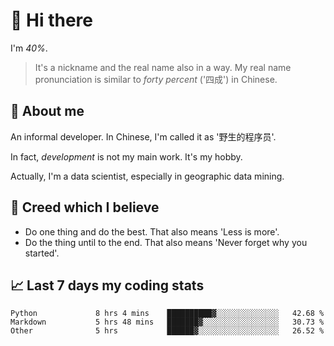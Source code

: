 # 👋 Hi there

I'm *40%*.

> It's a nickname and the real name also in a way.
> My real name pronunciation is similar to *forty percent* ('四成') in Chinese.

## :speech_balloon: About me

An informal developer. In Chinese, I'm called it as '野生的程序员'.

In fact, _development_ is not my main work. It's my hobby.

Actually, I'm a data scientist, especially in geographic data mining.

## :see_no_evil: Creed which I believe

- Do one thing and do the best. That also means 'Less is more'.
- Do the thing until to the end. That also means 'Never forget why you started'.

## :chart_with_upwards_trend: Last 7 days my coding stats

<!--START_SECTION:waka-->

```text
Python             8 hrs 4 mins    ██████████▓░░░░░░░░░░░░░░   42.68 %
Markdown           5 hrs 48 mins   ███████▓░░░░░░░░░░░░░░░░░   30.73 %
Other              5 hrs           ██████▓░░░░░░░░░░░░░░░░░░   26.52 %
```

<!--END_SECTION:waka-->
